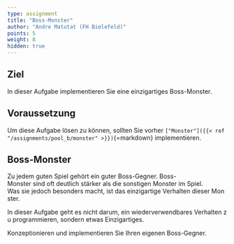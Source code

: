```yaml
---
type: assignment
title: "Boss-Monster"
author: "Andre Matutat (FH Bielefeld)"
points: 5
weight: 8
hidden: true
---
```


## Ziel

In dieser Aufgabe implementieren Sie eine einzigartiges Boss-Monster.

## Voraussetzung

Um diese Aufgabe lösen zu können, sollten Sie vorher `["Monster"]({{< ref "/assignments/pool_b/monster" >}})`{=markdown} implementieren.

## Boss-Monster

Zu jedem guten Spiel gehört ein guter Boss-Gegner. Boss-Monster sind oft deutlich stärker als die sonstigen Monster im Spiel.
Was sie jedoch besonders macht, ist das einzigartige Verhalten dieser Monster.

In dieser Aufgabe geht es nicht darum, ein wiederverwendbares Verhalten zu programmieren, sondern etwas Einzigartiges.

Konzeptionieren und implementieren Sie Ihren eigenen Boss-Gegner.
